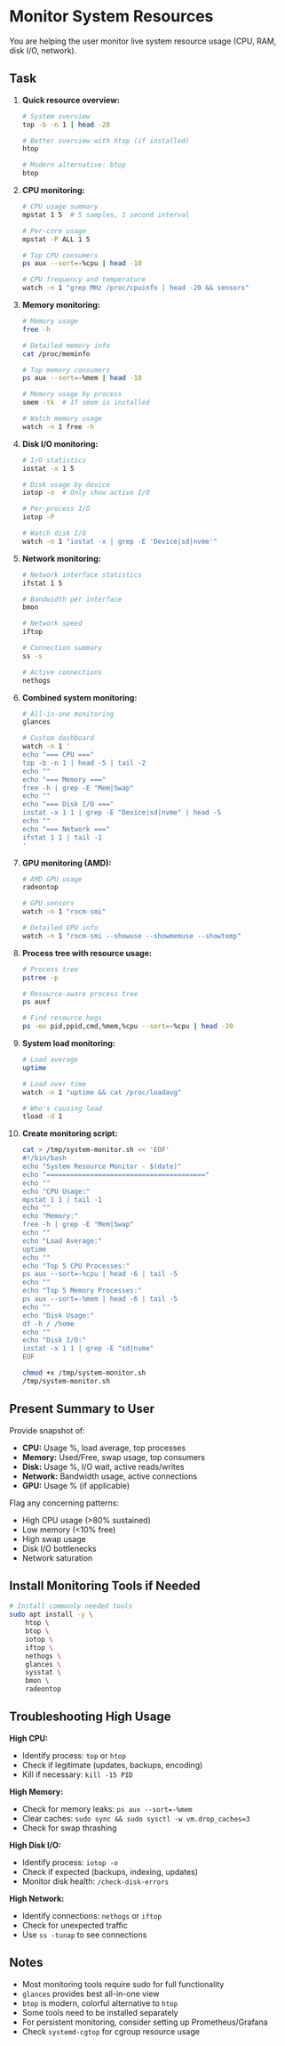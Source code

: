 # Monitor System Resources

You are helping the user monitor live system resource usage (CPU, RAM, disk I/O, network).

## Task

1. **Quick resource overview:**
   ```bash
   # System overview
   top -b -n 1 | head -20

   # Better overview with htop (if installed)
   htop

   # Modern alternative: btop
   btop
   ```

2. **CPU monitoring:**
   ```bash
   # CPU usage summary
   mpstat 1 5  # 5 samples, 1 second interval

   # Per-core usage
   mpstat -P ALL 1 5

   # Top CPU consumers
   ps aux --sort=-%cpu | head -10

   # CPU frequency and temperature
   watch -n 1 "grep MHz /proc/cpuinfo | head -20 && sensors"
   ```

3. **Memory monitoring:**
   ```bash
   # Memory usage
   free -h

   # Detailed memory info
   cat /proc/meminfo

   # Top memory consumers
   ps aux --sort=-%mem | head -10

   # Memory usage by process
   smem -tk  # If smem is installed

   # Watch memory usage
   watch -n 1 free -h
   ```

4. **Disk I/O monitoring:**
   ```bash
   # I/O statistics
   iostat -x 1 5

   # Disk usage by device
   iotop -o  # Only show active I/O

   # Per-process I/O
   iotop -P

   # Watch disk I/O
   watch -n 1 "iostat -x | grep -E 'Device|sd|nvme'"
   ```

5. **Network monitoring:**
   ```bash
   # Network interface statistics
   ifstat 1 5

   # Bandwidth per interface
   bmon

   # Network speed
   iftop

   # Connection summary
   ss -s

   # Active connections
   nethogs
   ```

6. **Combined system monitoring:**
   ```bash
   # All-in-one monitoring
   glances

   # Custom dashboard
   watch -n 1 '
   echo "=== CPU ==="
   top -b -n 1 | head -5 | tail -2
   echo ""
   echo "=== Memory ==="
   free -h | grep -E "Mem|Swap"
   echo ""
   echo "=== Disk I/O ==="
   iostat -x 1 1 | grep -E "Device|sd|nvme" | head -5
   echo ""
   echo "=== Network ==="
   ifstat 1 1 | tail -1
   '
   ```

7. **GPU monitoring (AMD):**
   ```bash
   # AMD GPU usage
   radeontop

   # GPU sensors
   watch -n 1 "rocm-smi"

   # Detailed GPU info
   watch -n 1 "rocm-smi --showuse --showmemuse --showtemp"
   ```

8. **Process tree with resource usage:**
   ```bash
   # Process tree
   pstree -p

   # Resource-aware process tree
   ps auxf

   # Find resource hogs
   ps -eo pid,ppid,cmd,%mem,%cpu --sort=-%cpu | head -20
   ```

9. **System load monitoring:**
   ```bash
   # Load average
   uptime

   # Load over time
   watch -n 1 "uptime && cat /proc/loadavg"

   # Who's causing load
   tload -d 1
   ```

10. **Create monitoring script:**
    ```bash
    cat > /tmp/system-monitor.sh << 'EOF'
    #!/bin/bash
    echo "System Resource Monitor - $(date)"
    echo "========================================"
    echo ""
    echo "CPU Usage:"
    mpstat 1 1 | tail -1
    echo ""
    echo "Memory:"
    free -h | grep -E "Mem|Swap"
    echo ""
    echo "Load Average:"
    uptime
    echo ""
    echo "Top 5 CPU Processes:"
    ps aux --sort=-%cpu | head -6 | tail -5
    echo ""
    echo "Top 5 Memory Processes:"
    ps aux --sort=-%mem | head -6 | tail -5
    echo ""
    echo "Disk Usage:"
    df -h / /home
    echo ""
    echo "Disk I/O:"
    iostat -x 1 1 | grep -E "sd|nvme"
    EOF

    chmod +x /tmp/system-monitor.sh
    /tmp/system-monitor.sh
    ```

## Present Summary to User

Provide snapshot of:
- **CPU:** Usage %, load average, top processes
- **Memory:** Used/Free, swap usage, top consumers
- **Disk:** Usage %, I/O wait, active reads/writes
- **Network:** Bandwidth usage, active connections
- **GPU:** Usage % (if applicable)

Flag any concerning patterns:
- High CPU usage (>80% sustained)
- Low memory (<10% free)
- High swap usage
- Disk I/O bottlenecks
- Network saturation

## Install Monitoring Tools if Needed

```bash
# Install commonly needed tools
sudo apt install -y \
    htop \
    btop \
    iotop \
    iftop \
    nethogs \
    glances \
    sysstat \
    bmon \
    radeontop
```

## Troubleshooting High Usage

**High CPU:**
- Identify process: `top` or `htop`
- Check if legitimate (updates, backups, encoding)
- Kill if necessary: `kill -15 PID`

**High Memory:**
- Check for memory leaks: `ps aux --sort=-%mem`
- Clear caches: `sudo sync && sudo sysctl -w vm.drop_caches=3`
- Check for swap thrashing

**High Disk I/O:**
- Identify process: `iotop -o`
- Check if expected (backups, indexing, updates)
- Monitor disk health: `/check-disk-errors`

**High Network:**
- Identify connections: `nethogs` or `iftop`
- Check for unexpected traffic
- Use `ss -tunap` to see connections

## Notes

- Most monitoring tools require sudo for full functionality
- `glances` provides best all-in-one view
- `btop` is modern, colorful alternative to `htop`
- Some tools need to be installed separately
- For persistent monitoring, consider setting up Prometheus/Grafana
- Check `systemd-cgtop` for cgroup resource usage
